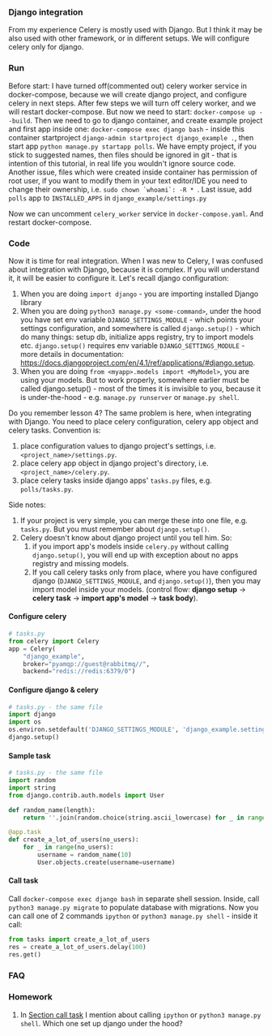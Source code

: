 ### Django integration

From my experience Celery is mostly used with Django. But I think it may be also used
with other framework, or in different setups. We will configure celery only for django.

### Run
Before start: I have turned off(commented out) celery worker service in docker-compose,
because we will create django project, and configure celery in next steps. After few
steps we will turn off celery worker, and we will restart docker-compose. But now we
need to start: `docker-compose up --build`. Then we need to go to django container,
and create example project and first app inside one: `docker-compose exec django bash` -
inside this container startproject `django-admin startproject django_example .`, then start
app `python manage.py startapp polls`. We have empty project, if you stick to suggested
names, then files should be ignored in git - that is intention of this tutorial, in real
life you wouldn't ignore source code. Another issue, files which were created inside
container has permission of root user, if you want to modify them in your text editor/IDE
you need to change their ownership, i.e. ```sudo chown `whoami`: -R * ```. Last issue,
add `polls` app to `INSTALLED_APPS` in `django_example/settings.py`

Now we can uncomment `celery_worker` service in `docker-compose.yaml`. And restart
docker-compose.


### Code
Now it is time for real integration. When I was new to Celery, I was confused about
integration with Django, because it is complex. If you will understand it, it will be
easier to configure it. Let's recall django configuration:

1. When you are doing `import django` - you are importing installed Django library
2. When you are doing `python3 manage.py <some-command>`, under the hood you have set
env variable `DJANGO_SETTINGS_MODULE` - which points your settings configuration, and
somewhere is called `django.setup()` - which do many things: setup db, initialize
apps registry, try to import models etc. `django.setup()` requires env variable
`DJANGO_SETTINGS_MODULE` - more details in documentation:
https://docs.djangoproject.com/en/4.1/ref/applications/#django.setup.
3. When you are doing `from <myapp>.models import <MyModel>`, you are using your models.
But to work properly, somewhere earlier must be called django.setup() - most of the
times it is invisible to you, because it is under-the-hood - e.g. `manage.py runserver`
or `manage.py shell`.

Do you remember lesson 4? The same problem is here, when integrating with Django. You
need to place celery configuration, celery app object and celery tasks. Convention is:
1. place configuration values to django project's settings, i.e. `<project_name>/settings.py`.
2. place celery app object in django project's directory, i.e. `<project_name>/celery.py`.
3. place celery tasks inside django apps' `tasks.py` files, e.g. `polls/tasks.py`.

Side notes:
1. If your project is very simple, you can merge these into one file, e.g. `tasks.py`.
    But you must remember about `django.setup()`.
2. Celery doesn't know about django project until you tell him. So:
    1. if you import app's models inside `celery.py` without calling `django.setup()`,
    you will end up with exception about no apps registry and missing models.
    2. If you call celery tasks only from place, where you have configured django
    (`DJANGO_SETTINGS_MODULE`, and `django.setup()`), then you may import model inside
    your models. (control flow: **django setup** -> **celery task** ->
    **import app's model** -> **task body**).

#### Configure celery
```python
# tasks.py
from celery import Celery
app = Celery(
    "django_example",
    broker="pyamqp://guest@rabbitmq//",
    backend="redis://redis:6379/0")
```

#### Configure django & celery
```python
# tasks.py - the same file
import django
import os
os.environ.setdefault('DJANGO_SETTINGS_MODULE', 'django_example.settings')
django.setup()
```

#### Sample task
```python
# tasks.py - the same file
import random
import string
from django.contrib.auth.models import User

def random_name(length):
    return ''.join(random.choice(string.ascii_lowercase) for _ in range(length))

@app.task
def create_a_lot_of_users(no_users):
    for _ in range(no_users):
        username = random_name(10)
        User.objects.create(username=username)
```

#### Call task
Call `docker-compose exec django bash` in separate shell session. Inside, call
`python3 manage.py migrate` to populate database with migrations. Now you can call one
of 2 commands `ipython` or `python3 manage.py shell` - inside it call:
```python
from tasks import create_a_lot_of_users
res = create_a_lot_of_users.delay(100)
res.get()
```

### FAQ



### Homework
1. In [Section call task](####Call-task) I mention about calling `ipython` or
`python3 manage.py shell`. Which one set up django under the hood?

